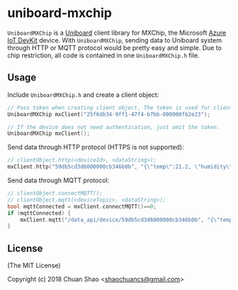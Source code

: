 # uniboard-mxchip
`UniboardMXChip` is a [Uniboard](https://uniboard.io) client library for MXChip, the Microsoft [Azure IoT DevKit](https://microsoft.github.io/azure-iot-developer-kit/) device.
With `UniboardMXChip`, sending data to Uniboard system through HTTP or MQTT protocol would be pretty easy and simple.
Due to chip restriction, all code is contained in one `UniboardMXChip.h` file.

## Usage
Include `UniboardMXChip.h` and create a client object:
```c
// Pass token when creating client object. The token is used for client authentication and can be found in Uniboard's Settings tab.
UniboardMXChip mxClient("25f6db34-9ff1-47f4-b7bb-000000fb2e23");

// If the device does not need authentication, just omit the token.
UniboardMXChip mxClient();
```

Send data through HTTP protocol (HTTPS is not supported):
```c
// clientObject.http(<deviceId>, <dataString>);
mxClient.http("59db5cd3d6000000cb346b0b", "{\"temp\":21.2, \"humidity\":29.8}");
```

Send data through MQTT protocol:
```c
// clientObject.connectMQTT();
// clientObject.mqtt(<deviceTopic>, <dataString>);
bool mqttConnected = mxClient.connectMQTT()==0;
if (mqttConnected) {
    mxClient.mqtt("/data_api/device/59db5cd3d6000000cb346b0b", "{\"temp\":21.2, \"humidity\":29.8}");
}
```

## License
(The MIT License)

Copyright (c) 2018 Chuan Shao &lt;shaochuancs@gmail.com&gt;

